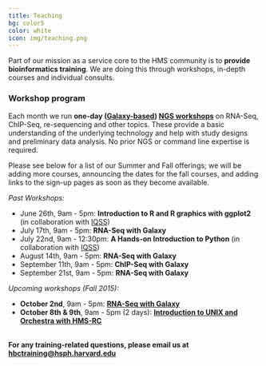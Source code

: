 ```yaml
---
title: Teaching
bg: color5
color: white
icon: img/teaching.png
---
```

Part of our mission as a service core to the HMS community is to **provide bioinformatics training**. We are doing this through workshops, in-depth courses and individual consults.


### Workshop program 

Each month we run **one-day ([Galaxy-based](https://wiki.galaxyproject.org/)) [NGS workshops](http://hbc.github.io/ngs-workshops/)** on RNA-Seq, ChIP-Seq, re-sequencing and other topics. These provide a basic understanding of the underlying technology and help with study designs and preliminary data analysis. No prior NGS or command line expertise is required. 

Please see below for a list of our Summer and Fall offerings; we will be adding more courses, announcing the dates for the fall courses, and adding links to the sign-up pages as soon as they become available.

*Past Workshops:*

* June 26th, 9am - 5pm: **Introduction to R and R graphics with ggplot2** (in collaboration with [IQSS](http://www.iq.harvard.edu/))
* July 17th, 9am - 5pm: **RNA-Seq with Galaxy**
* July 22nd, 9am - 12:30pm: **A Hands-on Introduction to Python** (in collaboration with [IQSS](http://www.iq.harvard.edu/))
* August 14th, 9am - 5pm: **RNA-Seq with Galaxy**
* September 11th, 9am - 5pm: **ChIP-Seq with Galaxy**
* September 21st, 9am - 5pm: **RNA-Seq with Galaxy**

*Upcoming workshops (Fall 2015):*

* **October 2nd**, 9am - 5pm: **[RNA-Seq with Galaxy](https://hms-rnaseq-oct2015.eventbrite.com)**
* **October 8th & 9th**, 9am - 5pm (2 days): **[Introduction to UNIX and Orchestra with HMS-RC](https://www.eventbrite.com/e/introduction-to-unix-and-orchestra-october-8-9th-tickets-18657092867)**

<br>**For any training-related questions, please email us at [hbctraining@hsph.harvard.edu](mailto:hbctraining@hsph.harvard.edu)**

